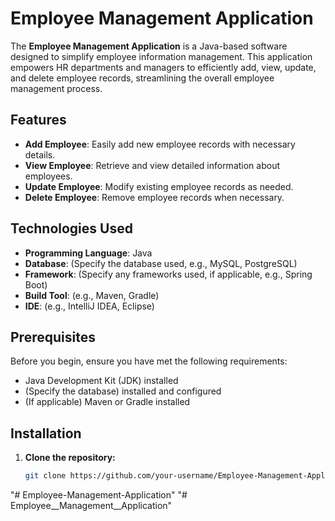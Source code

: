 # Employee Management Application

The **Employee Management Application** is a Java-based software designed to simplify employee information management. This application empowers HR departments and managers to efficiently add, view, update, and delete employee records, streamlining the overall employee management process.

## Features

- **Add Employee**: Easily add new employee records with necessary details.
- **View Employee**: Retrieve and view detailed information about employees.
- **Update Employee**: Modify existing employee records as needed.
- **Delete Employee**: Remove employee records when necessary.

## Technologies Used

- **Programming Language**: Java
- **Database**: (Specify the database used, e.g., MySQL, PostgreSQL)
- **Framework**: (Specify any frameworks used, if applicable, e.g., Spring Boot)
- **Build Tool**: (e.g., Maven, Gradle)
- **IDE**: (e.g., IntelliJ IDEA, Eclipse)

## Prerequisites

Before you begin, ensure you have met the following requirements:
- Java Development Kit (JDK) installed
- (Specify the database) installed and configured
- (If applicable) Maven or Gradle installed

## Installation

1. **Clone the repository:**
   ```bash
   git clone https://github.com/your-username/Employee-Management-Application.git
"# Employee-Management-Application" 
"# Employee__Management__Application" 
